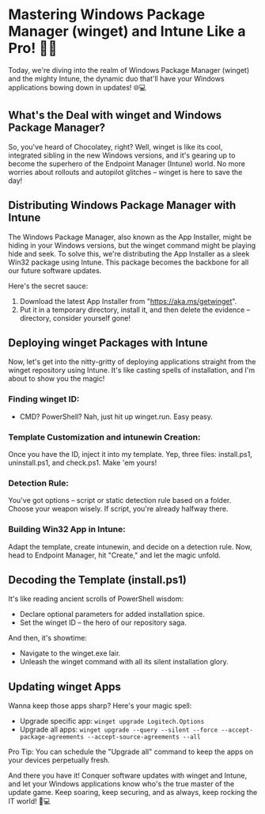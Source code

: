 # Mastering Windows Package Manager (winget) and Intune Like a Pro! 🚀🔐

Today, we're diving into the realm of Windows Package Manager (winget) and the mighty Intune, the dynamic duo that'll have your Windows applications bowing down in updates! 🌐💻

## What's the Deal with winget and Windows Package Manager?

So, you've heard of Chocolatey, right? Well, winget is like its cool, integrated sibling in the new Windows versions, and it's gearing up to become the superhero of the Endpoint Manager (Intune) world. No more worries about rollouts and autopilot glitches – winget is here to save the day!

## Distributing Windows Package Manager with Intune

The Windows Package Manager, also known as the App Installer, might be hiding in your Windows versions, but the winget command might be playing hide and seek. To solve this, we're distributing the App Installer as a sleek Win32 package using Intune. This package becomes the backbone for all our future software updates.

Here's the secret sauce:

1. Download the latest App Installer from "https://aka.ms/getwinget".
2. Put it in a temporary directory, install it, and then delete the evidence – directory, consider yourself gone!

## Deploying winget Packages with Intune

Now, let's get into the nitty-gritty of deploying applications straight from the winget repository using Intune. It's like casting spells of installation, and I'm about to show you the magic!

### Finding winget ID:

- CMD? PowerShell? Nah, just hit up winget.run. Easy peasy.

### Template Customization and intunewin Creation:

Once you have the ID, inject it into my template. Yep, three files: install.ps1, uninstall.ps1, and check.ps1. Make 'em yours!

### Detection Rule:

You've got options – script or static detection rule based on a folder. Choose your weapon wisely. If script, you're already halfway there.

### Building Win32 App in Intune:

Adapt the template, create intunewin, and decide on a detection rule. Now, head to Endpoint Manager, hit "Create," and let the magic unfold.

## Decoding the Template (install.ps1)

It's like reading ancient scrolls of PowerShell wisdom:
- Declare optional parameters for added installation spice.
- Set the winget ID – the hero of our repository saga.

And then, it's showtime:
- Navigate to the winget.exe lair.
- Unleash the winget command with all its silent installation glory.

## Updating winget Apps

Wanna keep those apps sharp? Here's your magic spell:
- Upgrade specific app: `winget upgrade Logitech.Options`
- Upgrade all apps: `winget upgrade --query --silent --force --accept-package-agreements --accept-source-agreements --all`

Pro Tip: You can schedule the "Upgrade all" command to keep the apps on your devices perpetually fresh.

And there you have it! Conquer software updates with winget and Intune, and let your Windows applications know who's the true master of the update game. Keep soaring, keep securing, and as always, keep rocking the IT world! 🚀💻
